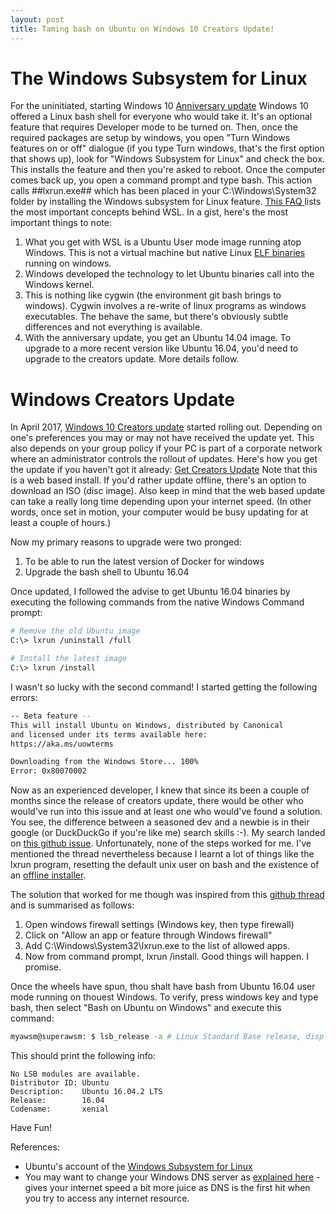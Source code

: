 ```yaml
---
layout: post
title: Taming bash on Ubuntu on Windows 10 Creators Update!
---
```


# The Windows Subsystem for Linux

For the uninitiated, starting Windows 10 [Anniversary update](https://blogs.windows.com/windowsexperience/2016/08/02/how-to-get-the-windows-10-anniversary-update/) Windows 10 offered a Linux bash shell for everyone who would take it. It's an optional feature that requires Developer mode to be turned on. Then, once the required packages are setup by windows, you open "Turn Windows features on or off" dialogue (if you type Turn windows, that's the first option that shows up), look for "Windows Subsystem for Linux" and check the box. This installs the feature and then you're asked to reboot. Once the computer comes back up, you open a command prompt and type bash. This action calls ##lxrun.exe## which has been placed in your C:\Windows\System32 folder by installing the Windows subsystem for Linux feature. [This FAQ ](https://msdn.microsoft.com/en-us/commandline/wsl/faq) lists the most important concepts behind WSL. In a gist, here's the most important things to note:

1. What you get with WSL is a Ubuntu User mode image running atop Windows. This is not a virtual machine but native Linux [ELF binaries](https://en.wikipedia.org/wiki/Executable_and_Linkable_Format) running on windows.
2. Windows developed the technology to let Ubuntu binaries call into the Windows kernel.
3. This is nothing like cygwin (the environment git bash brings to windows). Cygwin involves a re-write of linux programs as windows executables. The behave the same, but there's obviously subtle differences and not everything is available.
4. With the anniversary update, you get an Ubuntu 14.04 image. To upgrade to a more recent version like Ubuntu 16.04, you'd need to upgrade to the creators update. More details follow.

# Windows Creators Update

In April 2017, [Windows 10 Creators update](https://blogs.windows.com/windowsexperience/2017/04/11/whats-new-in-the-windows-10-creators-update/) started rolling out. Depending on one's preferences you may or may not have received the update yet. This  also depends on your group policy if your PC is part of a corporate network where an administrator controls the rollout of updates. Here's how you get the update if you haven't got it already: [Get Creators Update](https://www.microsoft.com/en-us/software-download/windows10)
Note that this is a web based install. If you'd rather update offline, there's an option to download an ISO (disc image). Also keep in mind that the web based update can take a really long time depending upon your internet speed. (In other words, once set in motion, your computer would be busy updating for at least a couple of hours.)

Now my primary reasons to upgrade were two pronged:
1. To be able to run the latest version of Docker for windows
2. Upgrade the bash shell to Ubuntu 16.04

Once updated, I followed the advise to get Ubuntu 16.04 binaries by executing the following commands from the native Windows Command prompt:

```bash
# Remove the old Ubuntu image
C:\> lxrun /uninstall /full

# Install the latest image
C:\> lxrun /install
```
I wasn't so lucky with the second command! I started getting the following errors:

```bash
-- Beta feature --
This will install Ubuntu on Windows, distributed by Canonical
and licensed under its terms available here:
https://aka.ms/uowterms

Downloading from the Windows Store... 100%
Error: 0x80070002
```

Now as an experienced developer, I knew that since its been a couple of months since the release of creators update, there would be other who would've run into this issue and at least one who would've found a solution. You see, the difference between a seasoned dev and a newbie is in their google (or DuckDuckGo if you're like me) search skills :-). My search landed on [this github issue](https://github.com/Microsoft/BashOnWindows/issues/4). Unfortunately, none of the steps worked for me. I've mentioned the thread nevertheless because I learnt a lot of things like the lxrun program, resetting the default unix user on bash and the existence of an [offline installer](https://github.com/DDoSolitary/LxRunOffline). 

The solution that worked for me though was inspired from this [github thread](https://github.com/Microsoft/BashOnWindows/issues/524) and is summarised as follows:

1. Open windows firewall settings (Windows key, then type firewall)
2. Click on "Allow an app or feature through Windows firewall"
3. Add C:\Windows\System32\lxrun.exe to the list of allowed apps.
4. Now from command prompt, lxrun /install. Good things will happen. I promise. 

Once the wheels have spun, thou shalt have bash from Ubuntu 16.04 user mode running on thouest Windows. To verify, press windows key and type bash, then select "Bash on Ubuntu on Windows" and execute this command:

```bash
myawsm@superawsm: $ lsb_release -a # Linux Standard Base release, display all info

```
This should print the following info:

```
No LSB modules are available.
Distributor ID: Ubuntu
Description:    Ubuntu 16.04.2 LTS
Release:        16.04
Codename:       xenial
```

Have Fun!

References:
- Ubuntu's account of the [Windows Subsystem for Linux](https://insights.ubuntu.com/2016/03/30/ubuntu-on-windows-the-ubuntu-userspace-for-windows-developers/)
- You may want to change your Windows DNS server as [explained here](http://solverbase.com/w/Windows_10:_Changing_DNS_Servers) - gives your internet speed a bit more juice as DNS is the first hit when you try to access any internet resource.
